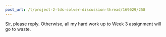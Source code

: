 ```yaml
---
post_url: /t/project-2-tds-solver-discussion-thread/169029/258
---
```

Sir, please reply. Otherwise, all my hard work up to Week 3 assignment will go to waste.